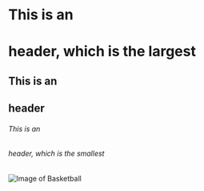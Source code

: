 # This is an <h1> header, which is the largest
## This is an <h2> header
###### This is an <h6> header, which is the smallest
![Image of Basketball](https://openclipart.org/image/2400px/svg_to_png/27075/egore911-basketball.png)
